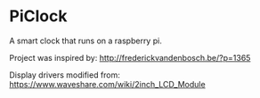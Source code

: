 # PiClock

A smart clock that runs on a raspberry pi.

Project was inspired by: http://frederickvandenbosch.be/?p=1365

Display drivers modified from: https://www.waveshare.com/wiki/2inch_LCD_Module

